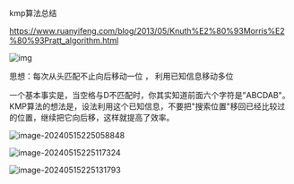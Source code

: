 kmp算法总结

https://www.ruanyifeng.com/blog/2013/05/Knuth%E2%80%93Morris%E2%80%93Pratt_algorithm.html

![img](https://www.ruanyifeng.com/blogimg/asset/201305/bg2013050107.png)

思想：每次从头匹配不止向后移动一位 ， 利用已知信息移动多位

一个基本事实是，当空格与D不匹配时，你其实知道前面六个字符是"ABCDAB"。KMP算法的想法是，设法利用这个已知信息，不要把"搜索位置"移回已经比较过的位置，继续把它向后移，这样就提高了效率。

![image-20240515225058848](C:\Users\86172\AppData\Roaming\Typora\typora-user-images\image-20240515225058848.png)

![image-20240515225117324](C:\Users\86172\AppData\Roaming\Typora\typora-user-images\image-20240515225117324.png)

![image-20240515225131793](C:\Users\86172\AppData\Roaming\Typora\typora-user-images\image-20240515225131793.png)